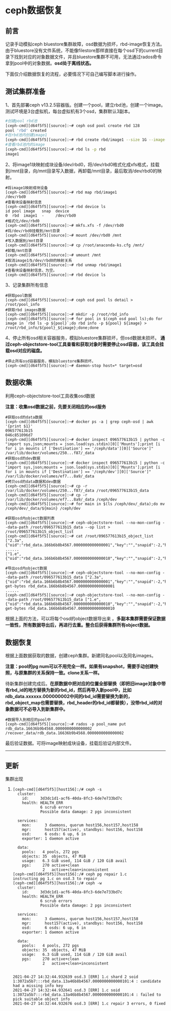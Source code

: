 # ceph数据恢复

## 前言

记录手动模拟ceph bluestore集群故障，osd数据为损坏，rbd-image恢复方法。
由于bluestore没有文件系统，不能像filestore那样直接在每个osd下的current目录下找到对应的对象数据文件，并且bluestore集群不可用，无法通过rados命令拿到pool中的对象数据。**osd处于离线状态。**

下面仅介绍数据恢复的流程，必要情况下可自己编写脚本进行操作。

## 测试集群准备

1、首先部署ceph v13.2.5容器版。创建一个pool，建立rbd池，创建一个image。测试环境是3台虚拟机，每台虚拟机有3个osd，集群默认3副本。

```sh
#创建pool rbd池
[ceph-cmd][d64f5f5][source]:~# ceph osd pool create rbd 128
pool 'rbd' created
#在rbd池内创建image1
[ceph-cmd][d64f5f5][source]:~# rbd create rbd/image1 --size 1G --image-feature layering
#查看rbd池内的image
[ceph-cmd][d64f5f5][source]:~# rbd ls -p rbd
image1
```

2、将image1块映射成块设备/dev/rbd0，将/dev/rbd0格式化成xfs格式，挂载到/mnt目录，向/mnt目录写入数据，再卸载/mnt目录，最后取消/dev/rbd0的映射。

```shell
#将image1映射成块设备
[ceph-cmd][d64f5f5][source]:~# rbd map rbd/image1
/dev/rbd0
#查看块设备映射信息
[ceph-cmd][d64f5f5][source]:~# rbd device ls
id pool image   snap  device
0  rbd  image1  -     /dev/rbd0
#格式化/dev/rbd0
[ceph-cmd][d64f5f5][source]:~# mkfs.xfs -f /dev/rbd0
#将/dev/rbd0挂载到/mnt目录
[ceph-cmd][d64f5f5][source]:~# mount /dev/rbd0 /mnt
#写入数据到/mnt目录
[ceph-cmd][d64f5f5][source]:~# cp /root/anaconda-ks.cfg /mnt/
#卸载/mnt目录
[ceph-cmd][d64f5f5][source]:~# umount /mnt
#取消image1与/dev/rbd0的映射关系
[ceph-cmd][d64f5f5][source]:~# rbd unmap rbd/image1
#查看块设备映射信息，为空。
[ceph-cmd][d64f5f5][source]:~# rbd device ls
```

3、记录集群所有信息

```shell
#获取pool数据
[ceph-cmd][d64f5f5][source]:~# ceph osd pool ls detail > /root/pool_info
#获取rbd images数据
[ceph-cmd][d64f5f5][source]:~# mkdir -p /root/rbd_info
[ceph-cmd][d64f5f5][source]:~# for pool in $(ceph osd pool ls);do for image in `rbd ls -p ${pool}`;do rbd info -p ${pool} ${image} > /root/rbd_info/${pool}_${image};done;done
```

4、停止所有osd相关容器服务，模拟bluestore集群损坏，但osd数据未损坏。 **通过ceph-objectstore-tool工具查看和获取对象时需要停止osd容器，该工具会挂载osd对应的磁盘。**

```shell
#停止所有osd容器服务，模拟bluestore集群损坏。
[ceph-cmd][d64f5f5][source]:~# daemon-stop host=* target=osd
```

## 数据收集

利用ceph-objectstore-tool工具收集osd数据

**注意：收集osd数据之前，先要关闭相应的osd服务**

```shell
#获取osd的data数据
[ceph-cmd][d64f5f5][source]:~# docker ps -a | grep ceph-osd | awk '{print $1}'
096577613b15
046c851096d7
[ceph-cmd][d64f5f5][source]:~# docker inspect 096577613b15 | python -c "import sys,json;mounts = json.load(sys.stdin)[0]['Mounts'];print [i for i in mounts if ['Destination'] == '/ceph/data'][0]['Source']"
/var/lib/docker/volumes/250...f87/_data
#获取osd的dev数据
[ceph-cmd][d64f5f5][source]:~# docker inspect 096577613b15 | python -c "import sys,json;mounts = json.load(sys.stdin)[0]['Mounts'];print [i for i in mounts if ['Destination'] == '/ceph/dev'][0]['Source']"
/var/lib/docker/volumes/ef7...8a9/_data
#拷贝osd的data数据和dev数据
[ceph-cmd][d64f5f5][source]:~# cp -r /var/lib/docker/volumes/250...f87/_data /root/096577613b15_data
[ceph-cmd][d64f5f5][source]:~# cp -r /var/lib/docker/volumes/ef7...8a9/_data /ceph/dev
[ceph-cmd][d64f5f5][source]:~# for main in $(ls /ceph/dev/_data);do mv /ceph/dev/_data/${main} /ceph/dev

#获取osd内object数据列表
[ceph-cmd][d64f5f5][source]:~# ceph-objectstore-tool --no-mon-config --data-path /root/096577613b15_data --op list > /root/096577613b15_object_list
[ceph-cmd][d64f5f5][source]:~# cat /root/096577613b15_object_list
["2.3a",{"oid":"rbd_data.166b6b8b4567.0000000000000001","key":"","snapid":-2,"hash":235010478,"max":0,"pool":1,"namespace":"","max":0}]
......
["1.e",{"oid":"rbd_data.166b6b8b4567.0000000000000010","key":"","snapid":-2,"hash":281238148,"max":0,"pool":1,"namespace":"","max":0}]

#导出osd内object数据
[ceph-cmd][d64f5f5][source]:~# ceph-objectstore-tool --no-mon-config --data-path /root/096577613b15_data ["2.3a",{"oid":"rbd_data.166b6b8b4567.0000000000000001","key":"","snapid":-2,"hash":235010478,"max":0,"pool":1,"namespace":"","max":0}] get-bytes rbd_data.166b6b8b4567.0000000000000001
......
[ceph-cmd][d64f5f5][source]:~# ceph-objectstore-tool --no-mon-config --data-path /root/096577613b15_data ["1.e",{"oid":"rbd_data.166b6b8b4567.0000000000000010","key":"","snapid":-2,"hash":281238148,"max":0,"pool":1,"namespace":"","max":0}] get-bytes rbd_data.166b6b8b4567.0000000000000010
```

根据上面的方法，可以将每个osd的object数据导出来 。**多副本集群需要保证数据一致性，所有数据导出后，再进行去重。整合后获得集群所有object数据。**

## 数据恢复

根据上面数据获取的数据，创建ceph集群。新建同名pool以及同名images。

**注意：pool的pg num可以不用完全一样。如果有snapshot，需要手动创建快照，与原集群的关系保持一致。clone关系一样。**

待新集群创建完成后。**在原数据中把对应的位置全部替换（即把旧image对象中带有rbd_id的地方替换为新的rbd_id，然后再导入新pool中，比如rdb_data.xxxxxx.000000002中间的rbd_id需要替换为新的，rbd_object_map也需要替换，rbd_header的rbd_id都替换），没带rbd_id的对象数据可不必导入到新集群中。**

```shell
#数据导入到相应的pool中
[ceph-cmd][d64f5f5][source]:~# rados -p pool_name put rdb_data.16636b9b4568.0000000000000002 /recover_data/rdb_data.16636b9b4568.0000000000000002
```

最后验证数据。可将image映射成块设备，挂载后验证内部文件。

----------------------------------------------------------------------------------------------------------------------------------------------------

## 更新 ##

集群出现

1. ```shell
   [ceph-cmd][d64f5f5][host156]:/# ceph -s  
     cluster:
       id:     3d3dc1d1-acf6-40da-8fc3-6de7e733bd7c
       health: HEALTH_ERR
               6 scrub errors
               Possible data damage: 2 pgs inconsistent
    
     services:
       mon:      3 daemons, quorum host156,host157,host158
       mgr:      host157(active), standbys: host156, host158
       osd:      6 osds: 6 up, 6 in
       exporter: 1 daemon active
    
     data:
       pools:   4 pools, 272 pgs
       objects: 35  objects, 47 MiB
       usage:   6.3 GiB used, 114 GiB / 120 GiB avail
       pgs:     270 active+clean
                2   active+clean+inconsistent
   [ceph-cmd][d64f5f5][host156]:/# ceph pg repair 1.c
   instructing pg 1.c on osd.3 to repair
   [ceph-cmd][d64f5f5][host156]:/# ceph -w           
     cluster:
       id:     3d3dc1d1-acf6-40da-8fc3-6de7e733bd7c
       health: HEALTH_ERR
               6 scrub errors
               Possible data damage: 2 pgs inconsistent
    
     services:
       mon:      3 daemons, quorum host156,host157,host158
       mgr:      host157(active), standbys: host156, host158
       osd:      6 osds: 6 up, 6 in
       exporter: 1 daemon active
    
     data:
       pools:   4 pools, 272 pgs
       objects: 35  objects, 47 MiB
       usage:   6.3 GiB used, 114 GiB / 120 GiB avail
       pgs:     270 active+clean
                2   active+clean+inconsistent
    
   
   2021-04-27 14:32:44.932639 osd.3 [ERR] 1.c shard 2 soid 1:3072a5b7:::rbd_data.13a46b8b4567.0000000000000101:4 : candidate had a missing info key
   2021-04-27 14:32:44.932641 osd.3 [ERR] 1.c soid 1:3072a5b7:::rbd_data.13a46b8b4567.0000000000000101:4 : failed to pick suitable object info
   2021-04-27 14:32:44.932676 osd.3 [ERR] 1.c repair 3 errors, 0 fixed
   
   
   ```


